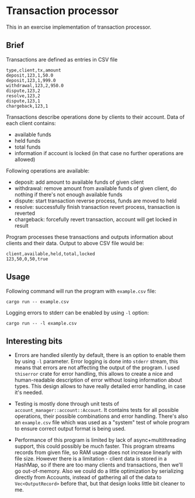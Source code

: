 # Transaction processor

This in an exercise implementation of transaction processor.

## Brief

Transactions are defined as entries in CSV file
```
type,client,tx,amount
deposit,123,1,50.0
deposit,123,1,999.0
withdrawal,123,2,950.0
dispute,123,2
resolve,123,2
dispute,123,1
chargeback,123,1
```

Transactions describe operations done by clients to their account.
Data of each client contains:
- available funds
- held funds
- total funds
- information if account is locked (in that case no further operations are allowed)

Following operations are available:
- deposit: add amount to available funds of given client
- withdrawal: remove amount from available funds of given client, do nothing if there's not enough available funds
- dispute: start transaction reverse process, funds are moved to held
- resolve: successfully finish transaction revert process, transaction is reverted
- chargeback: forcefully revert transaction, account will get locked in result

Program processes these transactions and outputs information about clients and their data.
Output to above CSV file would be:
```
client,available,held,total,locked
123,50,0,50,true
```

## Usage

Following command will run the program with `example.csv` file:
```
cargo run -- example.csv
```

Logging errors to stderr can be enabled by using `-l` option:
```
cargo run -- -l example.csv
```

## Interesting bits

- Errors are handled silently by default, there is an option to enable them by using `-l` parameter.
Error logging is done into `stderr` stream, this means that errors are not affecting the output of the program.
I used `thiserror` crate for error handling, this allows to create a nice and human-readable description of error without losing information about types.
This design allows to have really detailed error handling, in case it's needed.

- Testing is mostly done through unit tests of `account_manager::account::Account`.
It contains tests for all possible operations, their possible combinations and error handling.
There's also an `example.csv` file which was used as a "system" test of whole program to ensure correct output format is being used.

- Performance of this program is limited by lack of async+multithreading support, this could possibly be much faster.
This program streams records from given file, so RAM usage does not increase linearly with file size.
However there is a limitation - client data is stored in a HashMap, so if there are too many clients and transactions, then we'll go out-of-memory.
Also we could do a little optimization by serializing directly from Accounts, instead of gathering all of the data to `Vec<OutputRecord>` before that, but that design looks little bit cleaner to me.
